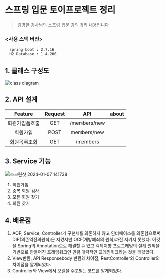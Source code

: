 # 스프링 입문 토이프로젝트 정리
> 김영한 강사님의 스프링 입문 강의 정리 내용입니다

### <사용 스택 버전>
      spring boot : 2.7.16
      H2 Database : 1.4.200

## 1. 클래스 구성도
![class diagram](https://github.com/helloJosh/spring-intro-study/assets/37134368/88c0ac24-f090-408c-84d5-899a3adcd7ac)

## 2. API 설계
|Feature|Request|API|about|
|:---:|:---:|:---:|:---:|
|회원가입폼호출|GET|/members/new||
|회원가입|POST|members/new||
|회원목록조회|GET|/members||

## 3. Service 기능
![스크린샷 2024-01-07 141738](https://github.com/helloJosh/spring-intro-study/assets/37134368/14b1eba1-7115-4f61-8e76-cc10ff76cb67)
1) 회원가입
2) 중복 회원 검사
3) 모든 회원 찾기
4) 회원 찾기
   
## 4. 배운점
1) AOP, Service, Controller가 구현체를 의존하지 않고 인터페이스를 의존함으로써 DIP(의존역전의원칙)은 지켰지만 OCP(개방폐쇠의 원칙)까진 지키지 못했다.
   이것을 Spring의 Annotation으로 해결할 수 있고 객체지향 프로그래밍의 설계 원칙을 기반으로 만들어진 프레임워크인 만큼 매력적인 프레임워크라는 것을 깨닳았다.
2) View반환, API Responsebody 반환의 차이점, RestController와 Controller의 차이점을 알게되었다.
3) Controller와 View에서 모델을 주고받는 코드를 알게되었다.
